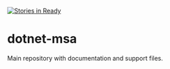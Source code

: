 [![Stories in Ready](https://badge.waffle.io/redhat-dotnet-msa/dotnet-msa.png?label=ready&title=Ready)](https://waffle.io/redhat-dotnet-msa/dotnet-msa)
# dotnet-msa
Main repository with documentation and support files.
